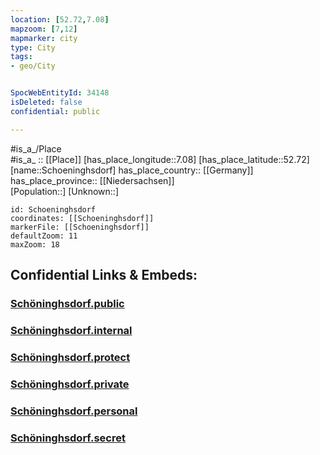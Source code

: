 ```yaml
---
location: [52.72,7.08] 
mapzoom: [7,12] 
mapmarker: city 
type: City
tags:
- geo/City


SpocWebEntityId: 34148
isDeleted: false
confidential: public

---
```

#is_a_/Place  
#is_a_ :: [[Place]] 
[has_place_longitude::7.08] 
[has_place_latitude::52.72] 
[name::Schoeninghsdorf] 
has_place_country:: [[Germany]]  
has_place_province:: [[Niedersachsen]]  
[Population::] 
[Unknown::] 


```leaflet
id: Schoeninghsdorf
coordinates: [[Schoeninghsdorf]] 
markerFile: [[Schoeninghsdorf]] 
defaultZoom: 11 
maxZoom: 18
```


## Confidential Links & Embeds: 

### [Schöninghsdorf.public](/_public/\Earth\Continent\Europe\Europe~Central\Germany\Germany~West\Niedersachsen\counties~Niedersachsen\Emsland\cities~Emsland\Twist\boroughs~TwistSchöninghsdorf.public.md) 

### [Schöninghsdorf.internal](/_internal/\Earth\Continent\Europe\Europe~Central\Germany\Germany~West\Niedersachsen\counties~Niedersachsen\Emsland\cities~Emsland\Twist\boroughs~TwistSchöninghsdorf.internal.md) 

### [Schöninghsdorf.protect](/_protect/\Earth\Continent\Europe\Europe~Central\Germany\Germany~West\Niedersachsen\counties~Niedersachsen\Emsland\cities~Emsland\Twist\boroughs~TwistSchöninghsdorf.protect.md) 

### [Schöninghsdorf.private](/_private/\Earth\Continent\Europe\Europe~Central\Germany\Germany~West\Niedersachsen\counties~Niedersachsen\Emsland\cities~Emsland\Twist\boroughs~TwistSchöninghsdorf.private.md) 

### [Schöninghsdorf.personal](/_personal/\Earth\Continent\Europe\Europe~Central\Germany\Germany~West\Niedersachsen\counties~Niedersachsen\Emsland\cities~Emsland\Twist\boroughs~TwistSchöninghsdorf.personal.md) 

### [Schöninghsdorf.secret](/_secret/\Earth\Continent\Europe\Europe~Central\Germany\Germany~West\Niedersachsen\counties~Niedersachsen\Emsland\cities~Emsland\Twist\boroughs~TwistSchöninghsdorf.secret.md)

